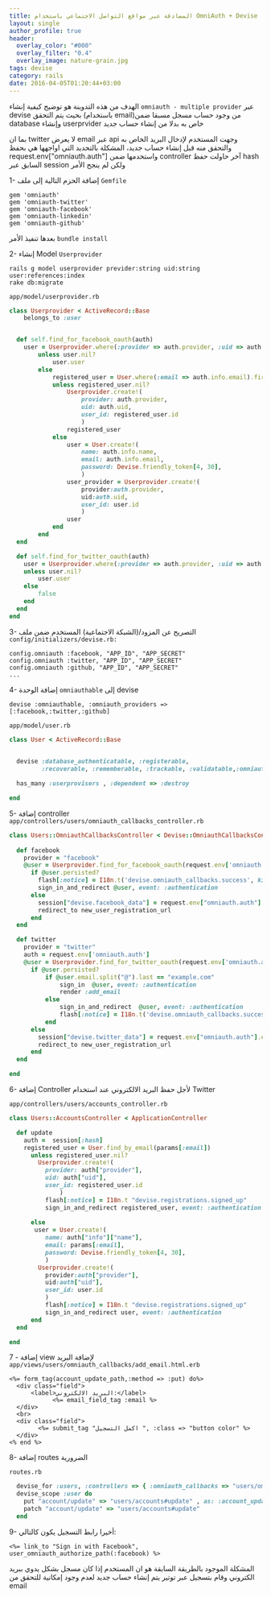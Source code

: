 ```yaml
---
title: المصادقة عبر مواقع التواصل الاجتماعي باستخدام OmniAuth + Devise
layout: single
author_profile: true
header:
  overlay_color: "#000"
  overlay_filter: "0.4"
  overlay_image: nature-grain.jpg
tags: devise
category: rails
date: 2016-04-05T01:20:44+03:00
---
```


الهدف من هذه التدوينة هو توضيح كيفية إنشاء  `omniauth - multiple provider` عبر devise
بحيث يتم التحقق (باستخدام email)من وجود حساب مسجل مسبقا ضمن database  وإنشاء userprvider خاص به بدلا من إنشاء حساب جديد  

بما ان  twitter لا يعرض email عبر api  وجهت المستخدم لإدخال البريد الخاص به والتحقق منه قبل إنشاء حساب جديد، المشكلة بالتحديد التي اواجهها هي بحفظ request.env["omniauth.auth"] واستخدمها ضمن controller آخر
حاولت حفظ hash السابق عبر session ولكن لم ينجح الأمر



1- إضافة الحزم التالية إلى ملف `Gemfile`

~~~
gem 'omniauth'
gem 'omniauth-twitter'
gem 'omniauth-facebook'
gem 'omniauth-linkedin'
gem 'omniauth-github'
~~~

بعدها تنفيذ الأمر `bundle install`  

2- إنشاء Model   `Userprovider` 


    rails g model userprovider previder:string uid:string user:references:index
    rake db:migrate

`app/model/userprovider.rb`

~~~ruby
class Userprovider < ActiveRecord::Base
	belongs_to :user


  def self.find_for_facebook_oauth(auth)
  	user = Userprovider.where(:provider => auth.provider, :uid => auth.uid).first
        unless user.nil?
            user.user
        else
            registered_user = User.where(:email => auth.info.email).first
            unless registered_user.nil?
                Userprovider.create!(
                    provider: auth.provider,
                    uid: auth.uid,
                    user_id: registered_user.id
                    )
                registered_user
            else
                user = User.create!(
                    name: auth.info.name,
                    email: auth.info.email,
                    password: Devise.friendly_token[4, 30],
                    )
                user_provider = Userprovider.create!(
                    provider:auth.provider,
                    uid:auth.uid,
                    user_id: user.id
                    )
                user
            end
        end
  end

  def self.find_for_twitter_oauth(auth)
    user = Userprovider.where(:provider => auth.provider, :uid => auth.uid).first
    unless user.nil?
        user.user
    else
        false
    end
  end  
end


~~~

3- التصريح عن المزود/(الشبكة الاجتماعية) المستخدم ضمن ملف `config/initializers/devise.rb:` 
 
    config.omniauth :facebook, "APP_ID", "APP_SECRET"
    config.omniauth :twitter, "APP_ID", "APP_SECRET"
    config.omniauth :github, "APP_ID", "APP_SECRET"
    ...


4- إضافة الوحدة `omniauthable` إلى devise

    devise :omniauthable, :omniauth_providers => [:facebook,:twitter,:github]

`app/model/user.rb`

~~~ruby
class User < ActiveRecord::Base
	

  devise :database_authenticatable, :registerable,
         :recoverable, :rememberable, :trackable, :validatable,:omniauthable, :omniauth_providers => [:facebook,:twitter]

  has_many :userprovisers , :dependent => :destroy

end

~~~

5- إضافة controller `app/controllers/users/omniauth_callbacks_controller.rb` 

~~~ruby
class Users::OmniauthCallbacksController < Devise::OmniauthCallbacksController
  
  def facebook
    provider = "facebook"
    @user = Userprovider.find_for_facebook_oauth(request.env['omniauth.auth'])
      if @user.persisted?
        flash[:notice] = I18n.t('devise.omniauth_callbacks.success', kind: provider.capitalize)
        sign_in_and_redirect @user, event: :authentication
      else
        session["devise.facebook_data"] = request.env["omniauth.auth"]
        redirect_to new_user_registration_url
      end
  end

  def twitter
    provider = "twitter"
    auth = request.env['omniauth.auth']
    @user = Userprovider.find_for_twitter_oauth(request.env['omniauth.auth'])
      if @user.persisted?
          if @user.email.split("@").last == "example.com"
              sign_in  @user, event: :authentication
              render :add_email
          else
              sign_in_and_redirect  @user, event: :authentication   
              flash[:notice] = I18n.t('devise.omniauth_callbacks.success', kind: provider.capitalize)
          end
      else
        session["devise.twitter_data"] = request.env["omniauth.auth"].except("extra")
        redirect_to new_user_registration_url
      end
  end

end

~~~
6- إضافة Controller  لأجل حفظ البريد الالكتروني عند استخدام Twitter

`app/controllers/users/accounts_controller.rb`



~~~ruby
class Users::AccountsController < ApplicationController

  def update
    auth =  session[:hash]
    registered_user = User.find_by_email(params[:email])
      unless registered_user.nil?
        Userprovider.create!(
          provider: auth["provider"],
          uid: auth["uid"],
          user_id: registered_user.id
              )
          flash[:notice] = I18n.t "devise.registrations.signed_up"
          sign_in_and_redirect registered_user, event: :authentication
          
      else
       user = User.create!(
          name: auth["info"]["name"],
          email: params[:email],
          password: Devise.friendly_token[4, 30],
          )
        Userprovider.create!(
          provider:auth["provider"],
          uid:auth["uid"],
          user_id: user.id
          )
          flash[:notice] = I18n.t "devise.registrations.signed_up"
          sign_in_and_redirect user, event: :authentication
      end
  end

end

~~~

7 - إضافة  view لإضافة البريد `app/views/users/omniauth_callbacks/add_email.html.erb`


    <%= form_tag(account_update_path,:method => :put) do%>
      <div class="field">
          <label>البريد الالكتروني:</label>
    		    <%= email_field_tag :email %>
      </div>
      <br>
      <div class="field"> 
    		<%= submit_tag "اكمل التسجيل ", :class => "button color" %>
      </div>
    <% end %>


8- إضافة  routes الضرورية

`routes.rb`

~~~ruby
  devise_for :users, :controllers => { :omniauth_callbacks => "users/omniauth_callbacks" }
  devise_scope :user do
    put "account/update" => "users/accounts#update" , as: :account_update
    patch "account/update" => "users/accounts#update"
  end
~~~
    

9- أخيرا رابط التسجيل يكون كالتالي:

    <%= link_to "Sign in with Facebook", user_omniauth_authorize_path(:facebook) %>


المشكلة الموجود بالطريقة السابقة هو ان المستخدم إذا كان مسجل بشكل يدوي ببريد الكتروني وقام بتسجيل عبر توتير يتم إنشاء حساب جديد لعدم وجود إمكانية للتحقق من email









